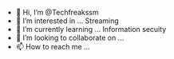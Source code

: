 - 👋 Hi, I’m @Techfreakssm
- 👀 I’m interested in ... Streaming
- 🌱 I’m currently learning ... Information secuity 
- 💞️ I’m looking to collaborate on ...
- 📫 How to reach me ...

<!---
Techfreakssm/Techfreakssm is a ✨ special ✨ repository because its `README.md` (this file) appears on your GitHub profile.
You can click the Preview link to take a look at your changes.
--->
